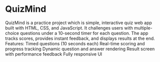 # QuizMind
QuizMind is a practice project which is simple, interactive quiz web app built with HTML, CSS, and JavaScript. It challenges users with multiple-choice questions under a 10-second timer for each question. The app tracks scores, provides instant feedback, and displays results at the end.
 Features:
Timed questions (10 seconds each)
Real-time scoring and progress tracking
Dynamic question and answer rendering
Result screen with performance feedback
Fully responsive UI
